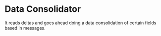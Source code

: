 # Data Consolidator

It reads deltas and goes ahead doing a data consolidation of certain fields based in messages.
